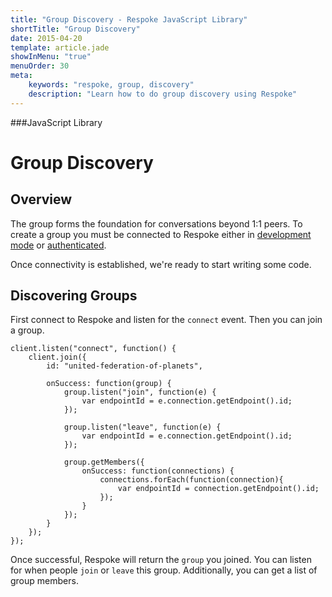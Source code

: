 ```yaml
---
title: "Group Discovery - Respoke JavaScript Library"
shortTitle: "Group Discovery"
date: 2015-04-20
template: article.jade
showInMenu: "true"
menuOrder: 30
meta:
    keywords: "respoke, group, discovery"
    description: "Learn how to do group discovery using Respoke"
---
```


###JavaScript Library
# Group Discovery

## Overview

The group forms the foundation for conversations beyond 1:1 peers. To create a group you must be connected to Respoke either in [development mode](/client/javascript/getting-started.html) or [authenticated](/client/javascript/guide/authentication.html).

Once connectivity is established, we're ready to start writing some code.


## Discovering Groups

First connect to Respoke and listen for the `connect` event. Then you can join a group.

    client.listen("connect", function() {
        client.join({
            id: "united-federation-of-planets",
            
            onSuccess: function(group) {
                group.listen("join", function(e) {
                    var endpointId = e.connection.getEndpoint().id;
                });
                
                group.listen("leave", function(e) {
                    var endpointId = e.connection.getEndpoint().id;
                });
                
                group.getMembers({
                    onSuccess: function(connections) {
                        connections.forEach(function(connection){
                            var endpointId = connection.getEndpoint().id;
                        });
                    }
                });
            }
        });
    });  
    
Once successful, Respoke will return the `group` you joined. You can listen for when people `join` or `leave` this group. Additionally, you can get a list of group members.